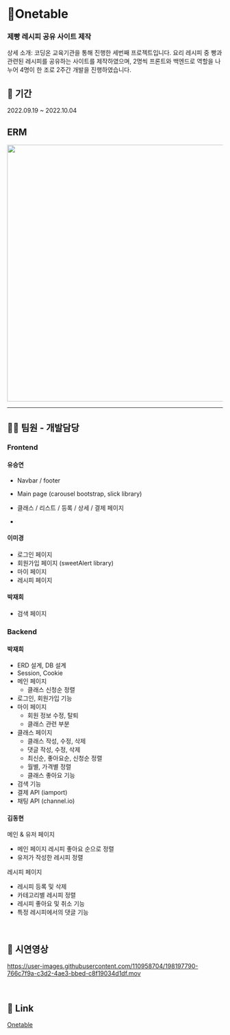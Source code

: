 # 🥪Onetable

### 제빵 레시피 공유 사이트 제작

상세 소개: 코딩온 교육기관을 통해 진행한 세번째 프로젝트입니다. 요리 레시피 중 빵과 관련된 레시피를 공유하는 사이트를 제작하였으며, 2명씩 프론트와 백엔드로 역할을 나누어 4명이 한 조로 2주간 개발을 진행하였습니다.

## :date: 기간

2022.09.19 ~ 2022.10.04

## ERM
<img src="https://user-images.githubusercontent.com/26360179/196043616-ac2ee3b7-500b-40cf-be25-4c3dcf0ac424.png" width="600"/>
<hr />

## 💁🏻 팀원 - 개발담당

### Frontend

#### 유승연

- Navbar / footer
- Main page (carousel bootstrap, slick library)
- 클래스 / 리스트 / 등록 / 상세 / 결제 페이지

- 
#### 이미경
- 로그인 페이지
- 회원가입 페이지 (sweetAlert library)
- 마이 페이지
- 레시피 페이지

#### 박재희
- 검색 페이지

### Backend

#### 박재희
- ERD 설계, DB 설계
- Session, Cookie
- 메인 페이지
    - 클래스 신청순 정렬
- 로그인, 회원가입 기능
- 마이 페이지
    - 회원 정보 수정, 탈퇴
    - 클래스 관련 부분
- 클래스 페이지
    - 클래스 작성, 수정, 삭제
    - 댓글 작성, 수정, 삭제
    - 최신순, 좋아요순, 신청순 정렬
    - 월별, 가격별 정렬
    - 클래스 좋아요 기능
- 검색 기능
- 결제 API (iamport)
- 채팅 API (channel.io)

#### 김동현
메인 & 유저 페이지
- 메인 페이지 레시피 좋아요 순으로 정렬
- 유저가 작성한 레시피 정렬

레시피 페이지
- 레시피 등록 및 삭제
- 카테고리별 레시피 정렬
- 레시피 좋아요 및 취소 기능
- 특정 레시피에서의 댓글 기능

&nbsp;
## :movie_camera: 시연영상

https://user-images.githubusercontent.com/110958704/198197790-766c7f9a-c3d2-4ae3-bbed-c8f19034d1df.mov

&nbsp;
## :link: Link
[Onetable](http://3.37.87.185:8002/)


